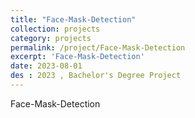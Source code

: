 ```yaml
---
title: "Face-Mask-Detection"
collection: projects
category: projects
permalink: /project/Face-Mask-Detection
excerpt: 'Face-Mask-Detection'
date: 2023-08-01
des : 2023 , Bachelor's Degree Project
---
```


Face-Mask-Detection